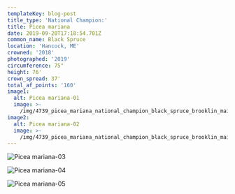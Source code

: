 ```yaml
---
templateKey: blog-post
title_type: 'National Champion:'
title: Picea mariana
date: 2019-09-20T17:18:54.701Z
common_name: Black Spruce
location: 'Hancock, ME'
crowned: '2018'
photographed: '2019'
circumference: 75"
height: 76'
crown_spread: 37'
total_af_points: '160'
image1:
  alt: Picea mariana-01
  image: >-
    /img/4739_picea_mariana_national_champion_black_spruce_brooklin_maine_9-11-2019_american_forests_brian_kelley_base_1.jpg
image2:
  alt: Picea mariana-02
  image: >-
    /img/4739_picea_mariana_national_champion_black_spruce_brooklin_maine_9-11-2019_american_forests_brian_kelley_base_2.jpg
---
```

![Picea mariana-03](/img/4739_picea_mariana_national_champion_black_spruce_brooklin_maine_9-11-2019_american_forests_brian_kelley_cone.jpg)

![Picea mariana-04](/img/4739_picea_mariana_national_champion_black_spruce_brooklin_maine_9-11-2019_american_forests_brian_kelley_needles.jpg)

![Picea mariana-05](/img/4739_picea_mariana_national_champion_black_spruce_brooklin_maine_9-11-2019_american_forests_brian_kelley_scale.jpg)
